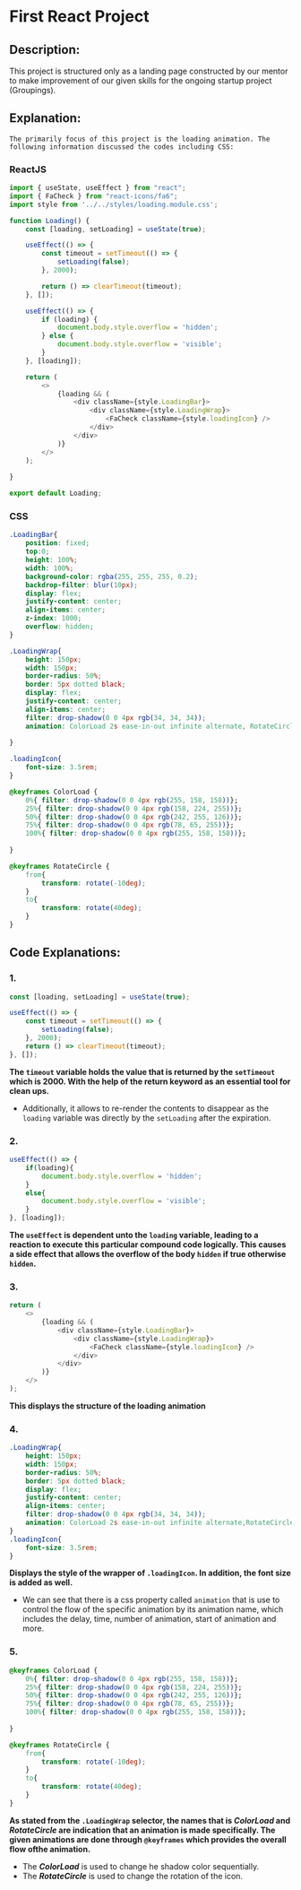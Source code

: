 # First React Project 

## Description: 
This project is structured only as a landing page constructed by our mentor to make improvement of our given skills for the ongoing startup project (Groupings).

## Explanation:
    The primarily focus of this project is the loading animation. The following information discussed the codes including CSS:

### ReactJS
```js
import { useState, useEffect } from "react";
import { FaCheck } from "react-icons/fa6";
import style from '../../styles/loading.module.css';

function Loading() {
    const [loading, setLoading] = useState(true);

    useEffect(() => {
        const timeout = setTimeout(() => {
            setLoading(false);  
        }, 2000);

        return () => clearTimeout(timeout);
    }, []); 

    useEffect(() => {
        if (loading) {
            document.body.style.overflow = 'hidden';
        } else {
            document.body.style.overflow = 'visible';
        }
    }, [loading]);

    return (
        <>
            {loading && (
                <div className={style.LoadingBar}>
                    <div className={style.LoadingWrap}>
                        <FaCheck className={style.loadingIcon} />
                    </div>
                </div>
            )}
        </>
    );
    
}

export default Loading;
```

### CSS
```css
.LoadingBar{
    position: fixed;
    top:0;
    height: 100%;
    width: 100%;
    background-color: rgba(255, 255, 255, 0.2);
    backdrop-filter: blur(10px);
    display: flex;
    justify-content: center;
    align-items: center;
    z-index: 1000;
    overflow: hidden;
}

.LoadingWrap{
    height: 150px;
    width: 150px; 
    border-radius: 50%;
    border: 5px dotted black;
    display: flex;
    justify-content: center;
    align-items: center;
    filter: drop-shadow(0 0 4px rgb(34, 34, 34));
    animation: ColorLoad 2s ease-in-out infinite alternate, RotateCircle 1.5s ease-in-out infinite alternate;
    
}

.loadingIcon{
    font-size: 3.5rem;
}

@keyframes ColorLoad {
    0%{ filter: drop-shadow(0 0 4px rgb(255, 158, 158))};
    25%{ filter: drop-shadow(0 0 4px rgb(158, 224, 255))};
    50%{ filter: drop-shadow(0 0 4px rgb(242, 255, 126))};
    75%{ filter: drop-shadow(0 0 4px rgb(78, 65, 255))};
    100%{ filter: drop-shadow(0 0 4px rgb(255, 158, 158))};
    
}

@keyframes RotateCircle {
    from{
        transform: rotate(-10deg);
    }
    to{
        transform: rotate(40deg);
    }
}
```
## Code Explanations:
### 1.
```js
const [loading, setLoading] = useState(true);

useEffect(() => {
    const timeout = setTimeout(() => {
        setLoading(false);  
    }, 2000);
    return () => clearTimeout(timeout);
}, []); 
```
__The ```timeout``` variable holds the value that is returned by the ```setTimeout``` which is 2000. With the help of the return keyword as an essential tool for clean ups.__
+ Additionally, it allows to re-render the contents to disappear as the ```loading``` variable was directly by the ```setLoading``` after the expiration.

### 2.
```js
useEffect(() => {
    if(loading){
        document.body.style.overflow = 'hidden';
    } 
    else{
        document.body.style.overflow = 'visible';
    }
}, [loading]);
```
__The ```useEffect``` is dependent unto the ```loading``` variable, leading to a reaction to execute this particular compound code logically. This causes a side effect that allows the overflow of the body ```hidden``` if true otherwise ```hidden```.__

### 3.
```js
return (
    <>
        {loading && (
            <div className={style.LoadingBar}>
                <div className={style.LoadingWrap}>
                    <FaCheck className={style.loadingIcon} />
                </div>
            </div>
        )}
    </>
);
```
__This displays the structure of the loading animation__

### 4.
```css
.LoadingWrap{
    height: 150px;
    width: 150px; 
    border-radius: 50%;
    border: 5px dotted black;
    display: flex;
    justify-content: center;
    align-items: center;
    filter: drop-shadow(0 0 4px rgb(34, 34, 34));
    animation: ColorLoad 2s ease-in-out infinite alternate,RotateCircle 1.5s ease-in-out infinite alternate;
}
.loadingIcon{
    font-size: 3.5rem;
}
```
__Displays the style of the wrapper of ```.loadingIcon```. In addition, the font size is added as well.__
+ We can see that there is a css property called ```animation``` that is use to control the flow of the specific animation by its animation name, which includes the delay, time, number of animation, start of animation and more.

### 5.
```css
@keyframes ColorLoad {
    0%{ filter: drop-shadow(0 0 4px rgb(255, 158, 158))};
    25%{ filter: drop-shadow(0 0 4px rgb(158, 224, 255))};
    50%{ filter: drop-shadow(0 0 4px rgb(242, 255, 126))};
    75%{ filter: drop-shadow(0 0 4px rgb(78, 65, 255))};
    100%{ filter: drop-shadow(0 0 4px rgb(255, 158, 158))};
    
}

@keyframes RotateCircle {
    from{
        transform: rotate(-10deg);
    }
    to{
        transform: rotate(40deg);
    }
}
```
__As stated from the ```.LoadingWrap``` selector, the names that is _ColorLoad_ and _RotateCircle_ are indication that an animation is made specifically. The given animations are done through ```@keyframes``` which provides the overall flow ofthe animation.__
+ The **_ColorLoad_** is used to change he shadow color sequentially.
+ The **_RotateCircle_** is used to change the rotation of the icon.
